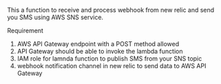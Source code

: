 This a function to receive and process webhook from new relic and send you SMS using AWS SNS service.


Requirement
1. AWS API Gateway endpoint with a POST method allowed
2. API Gateway should be able to invoke the lambda function
3. IAM role for lamnda function to publish SMS from your SNS topic
4. webhook notification channel in new relic to send data to AWS API Gateway
